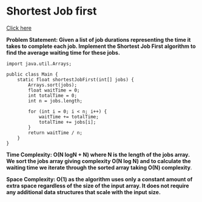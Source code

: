 # Shortest Job first

[Click here]([https://www.geeksforgeeks.org/problems/shortest-job-first/1?utm_source=youtube&utm_medium=collab_striver_ytdescription&utm_campaign=shortest-job-first](https://www.geeksforgeeks.org/problems/shortest-job-first/1?utm_source=youtube&utm_medium=collab_striver_ytdescription&utm_campaign=shortest-job-first))





**Problem Statement: Given a list of job durations representing the time it takes to complete each job. Implement the Shortest Job First algorithm to find the average waiting time for these jobs.**
```
import java.util.Arrays;

public class Main {
    static float shortestJobFirst(int[] jobs) {
        Arrays.sort(jobs);
        float waitTime = 0;
        int totalTime = 0;
        int n = jobs.length;

        for (int i = 0; i < n; i++) {
            waitTime += totalTime;
            totalTime += jobs[i];
        }
        return waitTime / n;
    }
}

```
**Time Complexity: O(N logN + N) where N is the length of the jobs array. We sort the jobs array giving complexity O(N log N) and to calculate the waiting time we iterate through the sorted array taking O(N) complexity**.

**Space Complexity: O(1) as the algorithm uses only a constant amount of extra space regardless of the size of the input array. It does not require any additional data structures that scale with the input size.**





